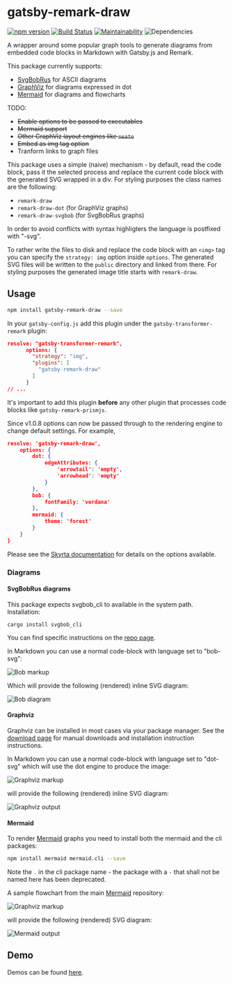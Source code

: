 # gatsby-remark-draw

[![npm version](https://badge.fury.io/js/gatsby-remark-draw.svg)](https://badge.fury.io/js/gatsby-remark-draw) [![Build Status](https://travis-ci.org/rhanekom/gatsby-remark-draw.svg?branch=master)](https://travis-ci.org/rhanekom/gatsby-remark-draw) [![Maintainability](https://api.codeclimate.com/v1/badges/2e9b9d150896cc215080/maintainability)](https://codeclimate.com/github/rhanekom/gatsby-remark-draw/maintainability) ![Dependencies](https://david-dm.org/rhanekom/gatsby-remark-draw.svg)

A wrapper around some popular graph tools to generate diagrams from embedded code blocks in Markdown with Gatsby.js and Remark.

This package currently supports:

-   [SvgBobRus][bobrus] for ASCII diagrams
-   [GraphViz][graphviz] for diagrams expressed in dot
-   [Mermaid][mermaid] for diagrams and flowcharts

TODO:

-   ~~Enable options to be passed to executables~~
-   ~~Mermaid support~~
-   ~~Other GraphViz layout engines like `neato`~~
-   ~~Embed as img tag option~~
-   Tranform links to graph files

This package uses a simple (naive) mechanism - by default, read the code block, pass it the selected process and replace the current code block with the generated SVG wrapped in a div.  For styling purposes the class names are the following:

-   `remark-draw`
-   `remark-draw-dot` (for GraphViz graphs)
-   `remark-draw-svgbob` (for SvgBobRus graphs)

In order to avoid conflicts with syntax highligters the language is postfixed with "-svg".

To rather write the files to disk and replace the code block with an `<img>` tag you can specify the `strategy: img` option inside `options`.  The generated SVG files will be written to the `public` directory and linked from there.  For styling purposes the generated image title starts with `remark-draw`.

## Usage

```bash
npm install gatsby-remark-draw --save
```

In your `gatsby-config.js` add this plugin under the `gatsby-transformer-remark` plugin:

```json
resolve: "gatsby-transformer-remark",
      options: {
		"strategy": "img",
        "plugins": [
          "gatsby-remark-draw"
        ]
      }
// ...
```

It's important to add this plugin **before** any other plugin that processes code blocks like `gatsby-remark-prismjs`.

Since v1.0.8 options can now be passed through to the rendering engine to change default settings.  For example,

```json
resolve: 'gatsby-remark-draw',
	options: {
		dot: {
			edgeAttributes: {
				'arrowtail': 'empty',
				'arrowhead': 'empty'
			}
		},
		bob: {
			fontFamily: 'verdana'
		},
		mermaid: {
			theme: 'forest'
		}
	}
}
```

Please see the [Skyrta documentation][skyrta] for details on the options available.

### Diagrams

#### SvgBobRus diagrams

This package expects svgbob_cli to available in the system path.  Installation:

`cargo install svgbob_cli`

You can find specific instructions on the [repo page][bobrus].

In Markdown you can use a normal code-block with language set to "bob-svg":

![Bob markup](doc/bob-markup.png)

Which will provide the following (rendered) inline SVG diagram:

![Bob diagram](doc/bobrus.png)

#### Graphviz

Graphviz can be installed in most cases via your package manager.  See the [download page][graphviz-download] for manual downloads and installation instruction instructions.

In Markdown you can use a normal code-block with language set to "dot-svg" which will use the dot engine to produce the image:

![Graphviz markup](doc/graphviz-markup.png)

will provide the following (rendered) inline SVG diagram:

![Graphviz output](doc/graphviz.png)

#### Mermaid

To render [Mermaid][mermaid] graphs you need to install both the mermaid and the cli packages:

```bash
npm install mermaid mermaid.cli --save
```

Note the `.` in the cli package name - the package with a `-` that shall not be named here has been deprecated.

A sample flowchart from the main [Mermaid][mermaid] repository:

![Graphviz markup](doc/mermaid-markup.png)

will provide the following (rendered) SVG diagram:

![Mermaid output](doc/mermaid.png)



## Demo

Demos can be found [here](https://rhanekom.github.io/gatsby-remark-draw-demo/).

[bobrus]: https://github.com/ivanceras/svgbobrus

[graphviz]: https://www.graphviz.org/

[graphviz-download]: https://www.graphviz.org/download/

[skyrta]: https://github.com/rhanekom/skyrta

[mermaid]: https://github.com/knsv/mermaid

